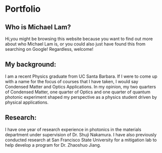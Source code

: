 # Portfolio 

## Who is Michael Lam? 
Hi,you might be browsing this website because you want to find out more about who Michael Lam is, or you could also just have found this from searching on Google! Regardless, welcome! 

## My background:
I am a recent Physics graduate from UC Santa Barbara. If I were to come up with a name for the focus of courses that I have taken, I would say Condensed Matter and Optics Applications. In my opinion, my two quarters of Condensed Matter, one quarter of Optics and one quarter of quantum photonic experiment shaped my perspective as a physics student driven by physical applications. 

## Research:
I have one year of research experience in photonics in the materials department under supervision of Dr. Shuji Nakamura. I have also previously conducted research at San Francisco State University for a mitigation lab to help develop a program for Dr. Zhaoshuo Jiang.   